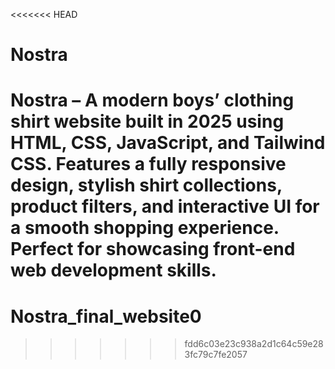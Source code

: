 <<<<<<< HEAD
# Nostra
Nostra – A modern boys’ clothing shirt website built in 2025 using HTML, CSS, JavaScript, and Tailwind CSS. Features a fully responsive design, stylish shirt collections, product filters, and interactive UI for a smooth shopping experience. Perfect for showcasing front-end web development skills.
=======
# Nostra_final_website0
>>>>>>> fdd6c03e23c938a2d1c64c59e283fc79c7fe2057
